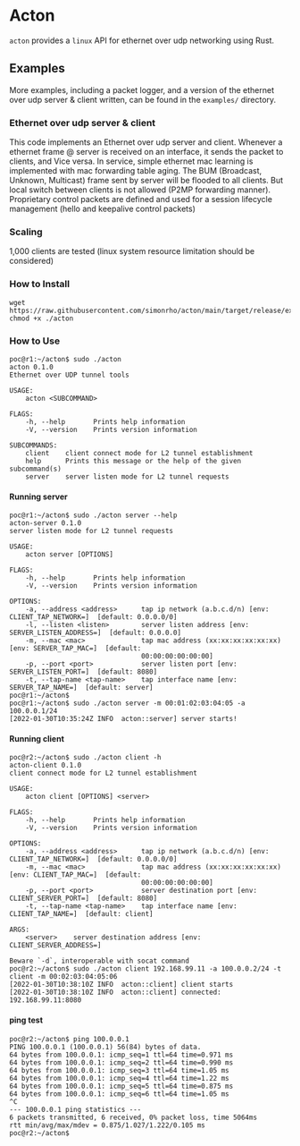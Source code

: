 # Acton


`acton` provides a `linux` API for ethernet over udp networking using Rust.

## Examples

More examples, including a packet logger, and a version of the ethernet over udp server & client
written, can be found in the `examples/` directory.

### Ethernet over udp server & client

This code implements an Ethernet over udp server and client. Whenever a
ethernet frame @ server is received on an interface, it sends the packet to clients, and Vice versa.
In service, simple ethernet mac learning is implemented with mac forwarding table aging.
The BUM (Broadcast, Unknown, Multicast) frame sent by server will be flooded to all clients.
But local switch between clients is not allowed (P2MP forwarding manner).
Proprietary control packets are defined and used for a session lifecycle management (hello and keepalive control packets)

### Scaling

1,000 clients are tested (linux system resource limitation should be considered)

### How to Install
```shell
wget https://raw.githubusercontent.com/simonrho/acton/main/target/release/examples/acton; chmod +x ./acton
```

### How to Use

```shell
poc@r1:~/acton$ sudo ./acton
acton 0.1.0
Ethernet over UDP tunnel tools

USAGE:
    acton <SUBCOMMAND>

FLAGS:
    -h, --help       Prints help information
    -V, --version    Prints version information

SUBCOMMANDS:
    client    client connect mode for L2 tunnel establishment
    help      Prints this message or the help of the given subcommand(s)
    server    server listen mode for L2 tunnel requests
```
#### Running server
```shell
poc@r1:~/acton$ sudo ./acton server --help
acton-server 0.1.0
server listen mode for L2 tunnel requests

USAGE:
    acton server [OPTIONS]

FLAGS:
    -h, --help       Prints help information
    -V, --version    Prints version information

OPTIONS:
    -a, --address <address>      tap ip network (a.b.c.d/n) [env: CLIENT_TAP_NETWORK=]  [default: 0.0.0.0/0]
    -l, --listen <listen>        server listen address [env: SERVER_LISTEN_ADDRESS=]  [default: 0.0.0.0]
    -m, --mac <mac>              tap mac address (xx:xx:xx:xx:xx:xx) [env: SERVER_TAP_MAC=]  [default:
                                 00:00:00:00:00:00]
    -p, --port <port>            server listen port [env: SERVER_LISTEN_PORT=]  [default: 8080]
    -t, --tap-name <tap-name>    tap interface name [env: SERVER_TAP_NAME=]  [default: server]
poc@r1:~/acton$
poc@r1:~/acton$ sudo ./acton server -m 00:01:02:03:04:05 -a 100.0.0.1/24
[2022-01-30T10:35:24Z INFO  acton::server] server starts!

```

#### Running client
```shell
poc@r2:~/acton$ sudo ./acton client -h
acton-client 0.1.0
client connect mode for L2 tunnel establishment

USAGE:
    acton client [OPTIONS] <server>

FLAGS:
    -h, --help       Prints help information
    -V, --version    Prints version information

OPTIONS:
    -a, --address <address>      tap ip network (a.b.c.d/n) [env: CLIENT_TAP_NETWORK=]  [default: 0.0.0.0/0]
    -m, --mac <mac>              tap mac address (xx:xx:xx:xx:xx:xx) [env: CLIENT_TAP_MAC=]  [default:
                                 00:00:00:00:00:00]
    -p, --port <port>            server destination port [env: CLIENT_SERVER_PORT=]  [default: 8080]
    -t, --tap-name <tap-name>    tap interface name [env: CLIENT_TAP_NAME=]  [default: client]

ARGS:
    <server>    server destination address [env: CLIENT_SERVER_ADDRESS=]

Beware `-d`, interoperable with socat command
poc@r2:~/acton$ sudo ./acton client 192.168.99.11 -a 100.0.0.2/24 -t client -m 00:02:03:04:05:06
[2022-01-30T10:38:10Z INFO  acton::client] client starts
[2022-01-30T10:38:10Z INFO  acton::client] connected: 192.168.99.11:8080
```

#### ping test
```shell
poc@r2:~/acton$ ping 100.0.0.1
PING 100.0.0.1 (100.0.0.1) 56(84) bytes of data.
64 bytes from 100.0.0.1: icmp_seq=1 ttl=64 time=0.971 ms
64 bytes from 100.0.0.1: icmp_seq=2 ttl=64 time=0.990 ms
64 bytes from 100.0.0.1: icmp_seq=3 ttl=64 time=1.05 ms
64 bytes from 100.0.0.1: icmp_seq=4 ttl=64 time=1.22 ms
64 bytes from 100.0.0.1: icmp_seq=5 ttl=64 time=0.875 ms
64 bytes from 100.0.0.1: icmp_seq=6 ttl=64 time=1.05 ms
^C
--- 100.0.0.1 ping statistics ---
6 packets transmitted, 6 received, 0% packet loss, time 5064ms
rtt min/avg/max/mdev = 0.875/1.027/1.222/0.105 ms
poc@r2:~/acton$
```